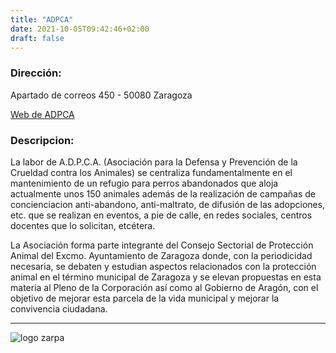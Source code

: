 ```yaml
---
title: "ADPCA"
date: 2021-10-05T09:42:46+02:00
draft: false
---
```

### Dirección: 
Apartado de correos 450 - 50080 Zaragoza

[Web de ADPCA](https://adpca.es/)

### Descripcion: 
La labor de A.D.P.C.A. (Asociación para la Defensa y Prevención de la Crueldad contra los Animales) se centraliza fundamentalmente en el mantenimiento de un refugio para perros abandonados que aloja actualmente unos 150  animales además de la realización de campañas de concienciacion anti-abandono, anti-maltrato, de difusión de las adopciones, etc. que se realizan en eventos, a  pie de calle, en redes sociales, centros docentes que lo solicitan, etcétera.

La Asociación forma parte integrante del Consejo Sectorial de Protección Animal del Excmo. Ayuntamiento de Zaragoza donde, con la periodicidad necesaria, se debaten y estudian aspectos relacionados con la protección animal en el término municipal de Zaragoza y se elevan propuestas en esta materia al Pleno de la Corporación así como al Gobierno de Aragón, con el objetivo de mejorar esta parcela de la vida municipal y mejorar la convivencia ciudadana. 

 ------------------------- 
![logo zarpa](/img/adpca.jpg)

